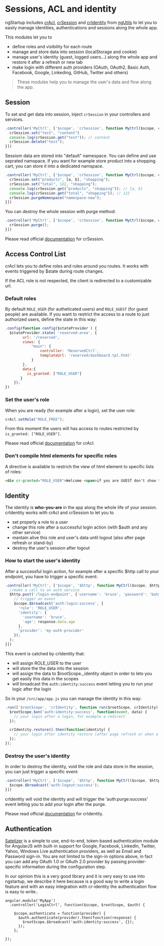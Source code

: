 # Sessions, ACL and identity

ngStartup includes [crAcl](https://github.com/ngutils/cr-acl), [crSession](https://github.com/ngutils/cr-session) and [crIdentity](https://github.com/ngutils/cr-identity) from [ngUtils](https://github.com/ngutils) to let you to easily manage identities, authentications and sessions along the whole app.

This modules let you to

* define roles and visibility for each route
* manage and store data into session (localStorage and cookie)
* manage user's identity (guest, logged users...) along the whole app and restore it after a refresh or new tab
* make login with different auth providers (OAuth, OAuth2, Basic Auth, Facebook, Google, Linkeding, GitHub, Twitter and others)

> These modules help you to manage the user's data and flow along the app.

## Session

To set and get data into session, inject `crSession` in your controllers and services.

``` javascript
.controller('MyCtrl', ['$scope', 'crSession', function MyCtrl($scope, crSession) {
  crSession.set("test", "content")
  console.log(crSession.get("test")); // content
  crSession.delete("test");
}])
```

Sessiom data are stored into "default" namespace. You can define and use seprated namspace. If you want for example store product into a shopping cart, you can store it into a dedicated namspace.

``` javascript
.controller('MyCtrl', ['$scope', 'crSession', function MyCtrl($scope, crSession) {
  crSession.set("products", [a, b], "shopping");
  crSession.set("total", 122, "shopping");
  console.log(crSession.get("products", "shopping")); // [a, b]
  console.log(crSession.get("total", "shopping")); // 122
  crSession.purgeNamespace("namespace-new");
}])
```

You can destroy the whole session with purge method:

``` javascript
.controller('MyCtrl', ['$scope', 'crSession', function MyCtrl($scope, crSession) {
  crSession.purge();
}])
```

Please read official [documentation](https://github.com/ngutils/cr-session) for crSession.

## Access Control List
crAcl lets you to define roles and rules around you routes. It works with events triggered by $state during route changes.

If the ACL role is not respected, the client is redirected to a customizable url.

### Default roles
By default `ROLE_USER` (for autheticated users) and `ROLE_GUEST` (for guest people) are available. If you want to restrict the access to a route to just authorized users, define the state in this way:

``` javascript
.config(function config($stateProvider ) {
  $stateProvider.state( 'reserved-area', {
        url: '/reserved',
        views: {
            "main": {
                controller: 'ReservedCtrl',
                templateUrl: 'reserved/dashboard.tpl.html'
            }
        },
        data:{
          is_granted: ["ROLE_USER"]
       }
    });
})
```

### Set the user's role
When you are ready (for example after a login), set the user role:

``` javascript
crAcl.setRole("ROLE_FREE");
```

From this moment the users will has access to routes restricted by `is_granted: ["ROLE_USER"]`.

Please read official [documentation](https://github.com/ngutils/cr-acl) for crAcl.


### Don't compile html elements for specific roles
A directive is available to restrich the view of html element to specific lists of roles:

``` html
<div cr-granted="ROLE_USER">Welcome <span>if you are GUEST don't show this stuff</span></div>
```

## Identity
The identity is **who-you-are** in the app along the whole life of your session.
crIdentity works with crAcl and crSession to let you to

* set properly a role to a user
* change this role after a successful login action (with $auth and any other service)
* mantain alive this role and user's data until logout (also after page refresh or stand-by)
* destroy the user's session after logout

### How to start the user's identity
After a successful login action, for example after a specific $http call to your endpoint, you have to trigger a specific event:

``` javascript
.controller('MyCtrl', ['$scope', '$http', function MyCtrl($scope, $http) {
  //make a call to an auth service
  $http.post('/login-endpoint', {'username': 'bruce', 'password': 'batman'}).then(function(response)
    // trigger an event
    $scope.$broadcast('auth:login:success', {
      'role': 'ROLE_USER',
      'identity': {
        'username': 'bruce',
        'age': response.data.age
      },
      'provider': 'my-auth-provider'
    });
  );
}])
```

This event is catched by crIdentity that:

* will assign ROLE_USER to the user
* will store the the data into the session
* will assign the data to $rootScope._identity object in order to leto you get easily this data in the scopes
* will broadcast the `auth:identity:success` event letting you to run your logic after the login

So in your `/src/app/app.js` you can manage the identity in this way:

``` javascript
.run(['$rootScope', 'crIdentity', function run($rootScope, crIdentity) {
  $rootScope.$on('auth:identity:success', function(event, data) {
    // your login after a login, for example a redirect
  });  

  crIdentity.restore().then(function(identity) {
    // your login after identity restore (after page refresh or when a new tab is openend)
  });
});
```

### Destroy the user's identity
In order to destroy the identity, void the role and data store in the session, you can just trigger a specific event:

``` javascript
.controller('MyCtrl', ['$scope', '$http', function MyCtrl($scope, $http) {
  $scope.$broadcast('auth:logout:success');
}])
```

crIdentity will void the identity and will trigger the 'auth:purge:success' event letting you to add your login after the purge.

Please read official [documentation](https://github.com/ngutils/cr-identity) for crIdentity.


## Authentication
[Satelizer](https://github.com/sahat/satellizer) is a simple to use, end-to-end, token-based authentication module for AngularJS with built-in
support for Google, Facebook, LinkedIn, Twitter, Yahoo, Windows Live authentication providers, as well as Email and Password sign-in.
You are not limited to the sign-in options above, in fact you can add any OAuth 1.0 or OAuth 2.0 provider by passing provider-specific information during the configuration step.

In our opinion this is a very good library and it is very easy to use into ngstartup, we describe it here because is a good way to write a login feature and with an easy integration
 with cr-identity the authentication flow is easy to write..

```
angular.module('MyApp')
  .controller('LoginCtrl', function($scope, $rootScope, $auth) {

    $scope.authenticate = function(provider) {
      $auth.authenticate(provider).then(function(response) {
        $rootScope.$broadcast('auth:identity:success', {});
      });
    };

});
```
